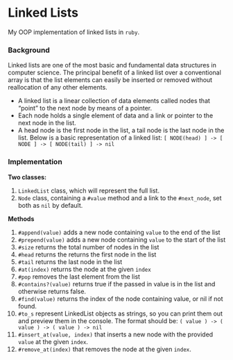 # Linked Lists
My OOP implementation of linked lists in `ruby`.

### Background
Linked lists are one of the most basic and fundamental data structures in computer science. The principal benefit of a linked list over a conventional array is that the list elements can easily be inserted or removed without reallocation of any other elements.
* A linked list is a linear collection of data elements called nodes that “point” to the next node by means of a pointer.
* Each node holds a single element of data and a link or pointer to the next node in the list.
* A head node is the first node in the list, a tail node is the last node in the list. Below is a basic representation of a linked list: `[ NODE(head) ] -> [ NODE ] -> [ NODE(tail) ] -> nil`

### Implementation 
**Two classes:**
1. `LinkedList` class, which will represent the full list.
2. `Node` class, containing a `#value` method and a link to the `#next_node`, set both as `nil` by default.

**Methods**
1. `#append(value)` adds a new node containing `value` to the end of the list
2. `#prepend(value)` adds a new node containing `value` to the start of the list
3. `#size` returns the total number of nodes in the list
4. `#head` returns the returns the first node in the list
5. `#tail` returns the last node in the list
6. `#at(index)` returns the node at the given `index`
7. `#pop` removes the last element from the list
8. `#contains?(value)` returns true if the passed in value is in the list and otherwise returns false.
9. `#find(value)` returns the index of the node containing value, or nil if not found.
10. `#to_s` represent LinkedList objects as strings, so you can print them out and preview them in the console. The format should be: `( value ) -> ( value ) -> ( value ) -> nil`
11. `#insert_at(value, index)` that inserts a new node with the provided `value` at the given `index`.
12. `#remove_at(index)` that removes the node at the given `index`.